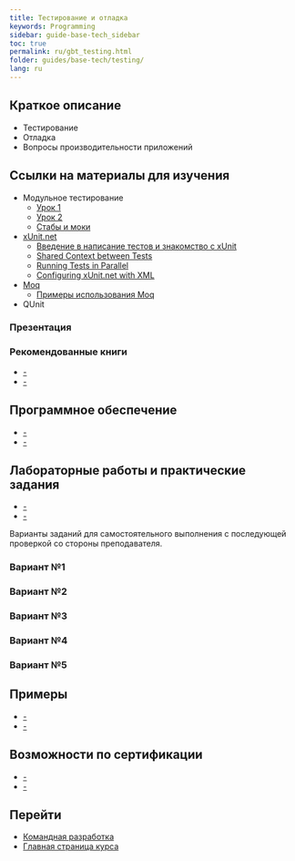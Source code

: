 ```yaml
---
title: Тестирование и отладка
keywords: Programming
sidebar: guide-base-tech_sidebar
toc: true
permalink: ru/gbt_testing.html
folder: guides/base-tech/testing/
lang: ru
---
```


## Краткое описание

* Тестирование
* Отладка
* Вопросы производительности приложений 

##  Ссылки на материалы для изучения

* Модульное тестирование
  * [Урок 1](https://www.youtube.com/watch?v=W15yH3Z03A4)
  * [Урок 2](https://www.youtube.com/watch?v=PcEr2Y3CNVg)
  * [Стабы и моки](http://sergeyteplyakov.blogspot.ru/2011/12/blog-post.html)
* [xUnit.net](http://xunit.github.io/docs/getting-started-desktop.html)
  * [Введение в написание тестов и знакомство с xUnit](https://geektimes.ru/post/272994/)
  * [Shared Context between Tests](http://xunit.github.io/docs/shared-context.html)
  * [Running Tests in Parallel](http://xunit.github.io/docs/running-tests-in-parallel.html)
  * [Configuring xUnit.net with XML](http://xunit.github.io/docs/configuring-with-xml)
* [Moq](https://github.com/moq/moq4/wiki/Quickstart)
  * [Примеры использования Moq](https://habrahabr.ru/post/150859/)
* QUnit

### Презентация

### Рекомендованные книги

* [-]()
* [-]()

## Программное обеспечение

* [-]()
* [-]()

## Лабораторные работы и практические задания

* [-]()
* [-]()

Варианты заданий для самостоятельного выполнения с последующей проверкой со стороны преподавателя.

### Вариант №1

### Вариант №2

### Вариант №3

### Вариант №4

### Вариант №5

## Примеры

* [-]()
* [-]()

## Возможности по сертификации

* [-]()
* [-]()

## Перейти

* [Командная разработка](gbt_team-management.html)
* [Главная страница курса](gbt_landing-page.html)